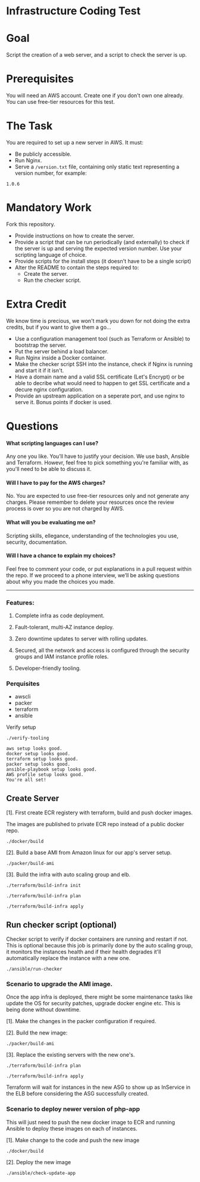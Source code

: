 Infrastructure Coding Test
==========================

# Goal

Script the creation of a web server, and a script to check the server is up.

# Prerequisites

You will need an AWS account. Create one if you don't own one already. You can use free-tier resources for this test.

# The Task

You are required to set up a new server in AWS. It must:

* Be publicly accessible.
* Run Nginx.
* Serve a `/version.txt` file, containing only static text representing a version number, for example:

```
1.0.6
```

# Mandatory Work

Fork this repository.

* Provide instructions on how to create the server.
* Provide a script that can be run periodically (and externally) to check if the server is up and serving the expected version number. Use your scripting language of choice.
* Provide scripts for the install steps (it doesn't have to be a single script)
* Alter the README to contain the steps required to:
  * Create the server.
  * Run the checker script.


# Extra Credit

We know time is precious, we won't mark you down for not doing the extra credits, but if you want to give them a go...

* Use a configuration management tool (such as Terraform or Ansible) to bootstrap the server.
* Put the server behind a load balancer.
* Run Nginx inside a Docker container.
* Make the checker script SSH into the instance, check if Nginx is running and start it if it isn't.
* Have a domain name and a valid SSL certificate (Let's Encrypt) or be able to decribe what would need to happen to get SSL certificate and a decure nginx configuration.
* Provide an upstream application on a seperate port, and use nginx to serve it.  Bonus points if docker is used.

# Questions

#### What scripting languages can I use?

Any one you like. You’ll have to justify your decision. We use bash, Ansible and Terraform. Howevr, feel free to pick something you're familiar with, as you'll need to be able to discuss it.

#### Will I have to pay for the AWS charges?

No. You are expected to use free-tier resources only and not generate any charges. Please remember to delete your resources once the review process is over so you are not charged by AWS.

#### What will you be evaluating me on?

Scripting skills, ellegance, understanding of the technologies you use, security, documentation.

#### Will I have a chance to explain my choices?

Feel free to comment your code, or put explanations in a pull request within the repo.
If we proceed to a phone interview, we’ll be asking questions about why you made the choices you made.

-------------------------

### Features:

1. Complete infra as code deployment.

2. Fault-tolerant, multi-AZ instance deploy.

3. Zero downtime updates to server with rolling updates.

4. Secured, all the network and access is configured through the security groups and IAM instance profile roles.

5. Developer-friendly tooling. 

### Perquisites

- awscli
- packer
- terraform
- ansible

Verify setup

```
./verify-tooling

aws setup looks good.
docker setup looks good.
terraform setup looks good.
packer setup looks good.
ansible-playbook setup looks good.
AWS profile setup looks good.
You're all set!

```

## Create Server

[1]. First create ECR registery with terraform, build and push docker images.

The images are published to private ECR repo instead of a public docker repo.
 
```
./docker/build
```

[2]. Build a base AMI from Amazon linux for our app's server setup.

```
./packer/build-ami
```

[3]. Build the infra with auto scaling group and elb.

```
./terraform/build-infra init
```

```
./terraform/build-infra plan
```

```
./terraform/build-infra apply
```


## Run checker script (optional) 

Checker script to verify if docker containers are running and restart if not. This is optional because this job is primarily
done by the auto scaling group, it monitors the instances health and if their health degrades it'll automatically replace the instance
with a new one.

```
./ansible/run-checker
```

### Scenario to upgrade the AMI image.

Once the app infra is deployed, there might be some maintenance tasks like update the OS for security patches, upgrade docker engine etc.
This is being done without downtime.

[1]. Make the changes in the packer configuration if required. 

[2]. Build the new image:

```
./packer/build-ami
```

[3]. Replace the existing servers with the new one's.

```
./terraform/build-infra plan
```

```
./terraform/build-infra apply
```

Terraform will wait for instances in the new ASG to show up as InService in the ELB before considering the ASG successfully created. 

### Scenario to deploy newer version of php-app

This will just need to push the new docker image to ECR and running Ansible to deploy these images on each of instances.

[1]. Make change to the code and push the new image

```
./docker/build
```

[2]. Deploy the new image

```
./ansible/check-update-app
```